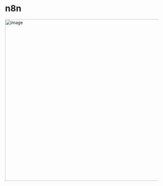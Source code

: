 # n8n
<img width="1205" height="532" alt="image" src="https://github.com/user-attachments/assets/47fc1bec-f644-41f0-981a-c8ea5c96592e" />

